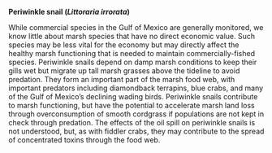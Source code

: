 **Periwinkle snail (*Littoraria irrorata*)**

While commercial species in the Gulf of Mexico are generally monitored, we know little about marsh species that have no direct economic value. Such species may be less vital for the economy but may directly affect the healthy marsh functioning that is needed to maintain commercially-fished species. Periwinkle snails depend on damp marsh conditions to keep their gills wet but migrate up tall marsh grasses above the tideline to avoid predation. They form an important part of the marsh food web, with important predators including diamondback terrapins, blue crabs, and many of the Gulf of Mexico’s declining wading birds. Periwinkle snails contribute to marsh functioning, but have the potential to accelerate marsh land loss through overconsumption of smooth cordgrass if populations are not kept in check through predation. The effects of the oil spill on periwinkle snails is not understood, but, as with fiddler crabs, they may contribute to the spread of concentrated toxins through the food web. 

